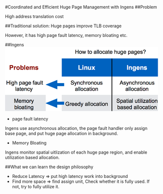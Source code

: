 #Coordinated and Efficient Huge Page Management with Ingens
##Problem

High address translation cost

##Traditional solution:
Huge pages improve TLB coverage

However, it has high page fault latency, memory bloating etc.

##Ingens
![](ingen.png)

* page fault latency

Ingens use asynchronous allocation, the page fault handler only assign base page, and put huge page allocation in background.

* Memory Bloating

Ingens monitor spatial uitlization of each huge page region, and enable utilization based allocation.

##What we can learn the design philosophy
* Reduce Latency => put high latency work into background
* Find more space => find assign unit, Check whether it is fully used. If not, try to fully utilize it.
